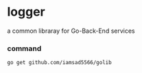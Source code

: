 # logger
a common libraray for Go-Back-End services

### command  
```
go get github.com/iamsad5566/golib
```